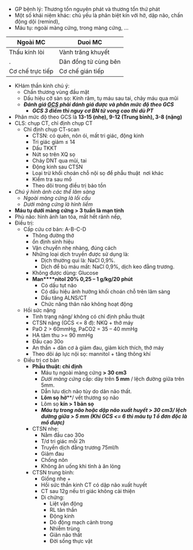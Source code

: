 - GP bệnh lý: Thương tổn nguyên phát và thương tổn thứ phát
- Một số khái niệm khác: chủ yếu là phân biệt kín với hở, dập não, chấn động dội (remind),
- Máu tụ: ngoài màng cứng, trong màng cứng, …

| Ngoài MC         | Duoi MC              | 
| ---------------- | -------------------- |
| Thấu kính lòi    | Vành trăng khuyết    |
| .                | Dãn đồng tử cùng bên |
| Cơ chế trực tiếp | Cơ chế gián tiếp     |



- KHám thần kinh chú ý:
	- Chấn thương vùng đầu mặt
	- Dấu hiệu cỡ sàn sọ: Kính râm, tụ máu sau tai, chảy máu qua mũi
	- **_Đánh giá [GCS](../../../GCS.md) phải đánh giá được và phân mức độ theo GCS_**
		- **_GCS 3 điểm thì nguy cơ BN tử vong cao thì dù PT_**
- Phân mức độ theo GCS là **13-15 (nhẹ), 9-12 (Trung bình), 3-8 (nặng)**
- CLS: chụp CT, chỉ định chụp CT
	- Chỉ định chụp CT-scan
		- CTSN: có quên, nôn ói, mất tri giác, động kinh
		- Tri giác giảm ≤ 14
		- Dấu TKKT
		- Nứt sọ trên XQ sọ
		- Chảy DNT qua mũi, tai
		- Động kinh sau CTSN
		- Loại trừ khối choán chỗ nội sọ để phẫu thuật  nơi khác
		- Kiểm tra sau mổ
		- Theo dõi trong điều trị bảo tồn
- _Chú ý hình ảnh các thể lâm sàng_
	- _Ngoài màng cứng là lồi cầu_
	- _Dưới màng cứng là hình liềm_
- **Máu tụ dưới màng cứng > 3 tuần là mạn tính**
- Phù não: hình ảnh lan tỏa, mất hết rãnh nếp,
- Điều trị:
	- Cấp cứu cơ bản: A-B-C-D
		- Thông đường thở
		- ổn định sinh hiệu
		- Vận chuyển nhẹ nhàng, đúng cách
		- Những loại dịch truyền được sử dụng là:
			- Dịch thường qui là: NaCl 0,9%.
			- Dịch để bù máu mất: NaCl 0,9%, dịch keo đẳng trương.
		- Không được dùng: Glucose 
		- **Man****nitol 20% 0,25 – 1 g/kg/20 phút**
			- Có dấu tụt não
			- Có dấu hiệu ảnh hưởng khối choán chỗ trên lâm sàng
			- Dấu tăng ALNS/CT
			- Chức năng thân não không hoạt động
	- Hồi sức nặng
		- Tình trạng nặng/ không có chỉ định phẫu thuật
		- CTSN nặng (GCS <= 8 đ): NKQ + thở máy
		- PaO 2 > 60mmHg, PaCO2 = 35 – 40 mmHg
		- HA tâm thu >= 90 mmHg
		- Đầu cao 30o
		- An thần + dãn cơ à giảm đau, giảm kích thích, thở máy
		- Theo dõi áp lực nội sọ: mannitol + tăng thông khí
	- Điều trị cơ bản
		- **Phẫu thuật: chỉ định**
			- Máu tụ ngoài màng cứng **> 30 cm3**
			- _Dưới màng cứng_ cấp: dày trên **5 mm** / lệch đường giữa trên 5mm.
			- Dẫn lưu dịch não tủy do dãn não thất.
			- **Lõm sọ** **hở****/ vết thương sọ não
			- Lõm sọ **kín > 1 bản sọ**
			- **_Máu tụ trong não hoặc dập não xuất huyết > 30 cm3/ lệch đường giữa > 5 mm (Khi GCS <= 6 thì máu tụ 1 ổ đơn độc là mổ được)_**
		- CTSN nhẹ:
			- Nằm đầu cao 30o
			- T/d tri giác mỗi 2h
			- Truyền dịch đẳng trương 75ml/h
			- Giảm đau
			- Chống nôn
			- Không ăn uống khi tỉnh à ăn lỏng
		- CTSN trung bình:
			- Giống nhẹ +
			- Hồi sức thần kinh CT có dập não xuất huyết
			- CT sau 12g nếu tri giác không cải thiện
			- Di chứng:
				- Liệt vận động
				- RL tân thần
				- Động kinh
				- Dò động mạch cảnh trong
				- Nhiễm trùng
				- Giãn não thất
				- Đời sống thực vật
